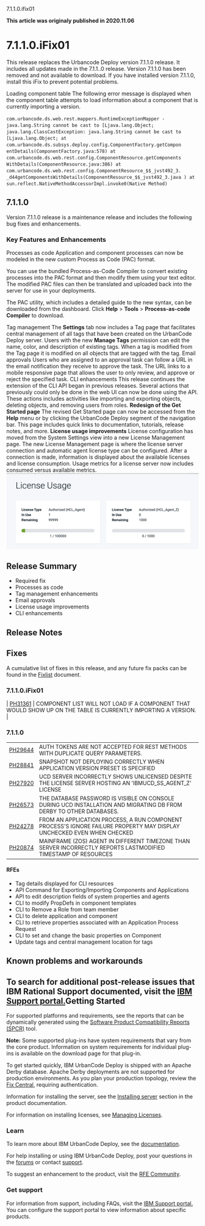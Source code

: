 





7.1.1.0.ifix01

**This article was originaly published in 2020.11.06**


7.1.1.0.iFix01
==============




This release replaces the Urbancode Deploy version 7.1.1.0 release. It includes all updates made in the 7.1.1..0 release. Version 7.1.1.0 has been removed and not available to download. If you have installed version 7.1.1.0, install this iFix to prevent potential problems.

Loading component table
The following error message is displayed when the component table attempts to load information about a component that is currently importing a version.

`com.urbancode.ds.web.rest.mappers.RuntimeExceptionMapper -
java.lang.String cannot be cast to [Ljava.lang.Object;
java.lang.ClassCastException: java.lang.String cannot be cast to
[Ljava.lang.Object;
 at
com.urbancode.ds.subsys.deploy.config.ComponentFactory.getCompon
entDetails(ComponentFactory.java:578)
 at
com.urbancode.ds.web.rest.config.ComponentResource.getComponents
WithDetails(ComponentResource.java:386)
 at
com.urbancode.ds.web.rest.config.ComponentResource_$$_jvst492_3.
_d44getComponentsWithDetails(ComponentResource_$$_jvst492_3.java
)
 at sun.reflect.NativeMethodAccessorImpl.invoke0(Native Method)` 


7.1.1.0
-------


Version 7.1.1.0 release is a maintenance release and includes the following bug fixes and enhancements. 

### Key Features and Enhancements



Processes as code
Application and component processes can now be modeled in the new custom Process as Code (PAC) format.

You can use the bundled Process-as-Code Compiler to convert existing processes into the PAC format and then modify them using your text editor. The modified PAC files can then be translated and uploaded back into the server for use in your deployments.

The PAC utility, which includes a detailed guide to the new syntax, can be downloaded from the dashboard. Click **Help** > **Tools** > **Process-as-code Compiler** to download.



Tag management
The **Settings** tab now includes a Tag page that facilitates central management of all tags that have been created on the UrbanCode Deploy server. Users with the new **Manage Tags** permission can edit the name, color, and description of existing tags. When a tag is modified from the Tag page it is modified on all objects that are tagged with the tag.
Email approvals
Users who are assigned to an approval task can follow a URL in the email notification they receive to approve the task. The URL links to a mobile responsive page that allows the user to only review, and approve or reject the specified task.
CLI enhancements
This release continues the extension of the CLI API began in previous releases. Several actions that previously could only be done in the web UI can now be done using the API. These actions includes activities like importing and exporting objects, deleting objects, and removing users from roles.
**Redesign of the Get Started page**
The revised Get Started page can now be accessed from the **Help** menu or by clicking the UrbanCode Deploy segment of the navigation bar. This page includes quick links to documentation, tutorials, release notes, and more.
**License usage improvements**
License configuration has moved from the System Settings view into a new License Management page. The new License Management page is where the license server connection and automatic agent license type can be configured. After a connection is made, information is displayed about the available licenses and license consumption.
Usage metrics for a license server now includes consumed versus available metrics.
![](licensemetrics.png)

Release Summary
---------------

  
* Required fix
* Processes as code
* Tag management enhancements
* Email approvals
* License usage improvements
* CLI enhancements

Release Notes
-------------

  
Fixes
-----


A cumulative list of fixes in this release, and any future fix packs can be found in the [Fixlist](https://www.urbancode.com/whats-new/deployfixlist/) document.


### 7.1.1.0.iFix01

| [PH31361](http://www.ibm.com/support/docview.wss?uid=swg1PH31361) | COMPONENT LIST WILL NOT LOAD IF A COMPONENT THAT WOULD SHOW UP
ON THE TABLE IS CURRENTLY IMPORTING A VERSION. |


### 7.1.1.0




|  |  |
| --- | --- |
| [PH29644](http://www.ibm.com/support/docview.wss?uid=swg1PH29644) | AUTH TOKENS ARE NOT ACCEPTED FOR REST METHODS WITH DUPLICATE QUERY PARAMETERS. |
| [PH28841](http://www.ibm.com/support/docview.wss?uid=swg1PH28841) | SNAPSHOT NOT DEPLOYING CORRECTLY WHEN APPLICATION VERSION PRESET IS SPECIFIED |
| [PH27920](http://www.ibm.com/support/docview.wss?uid=swg1PH27920) | UCD SERVER INCORRECTLY SHOWS UNLICENSED DESPITE THE LICENSE SERVER HOSTING AN 'IBMUCD\_SS\_AGENT\_Z' LICENSE |
| [PH26573](http://www.ibm.com/support/docview.wss?uid=swg1PH26573) | THE DATABASE PASSWORD IS VISIBLE ON CONSOLE DURING UCD INSTALLATION AND MIGRATING DB FROM DERBY TO OTHER DATABASES. |
| [PH24278](http://www.ibm.com/support/docview.wss?uid=swg1PH24278) | FROM AN APPLICATION PROCESS, A RUN COMPONENT PROCESS'S IGNORE FAILURE PROPERTY MAY DISPLAY UNCHECKED EVEN WHEN CHECKED |
| [PH20874](http://www.ibm.com/support/docview.wss?uid=swg1PH20874) | MAINFRAME (ZOS) AGENT IN DIFFERENT TIMEZONE THAN SERVER INCORRECTLY REPORTS LASTMODIFIED TIMESTAMP OF RESOURCES |


#### RFEs


* Tag details displayed for CLI resources
* API Command for Exporting/Importing Components and Applications
* API to edit description fields of system properties and agents
* CLI to modify PropDefs in component templates
* CLI to Remove a Role from team member
* CLI to delete application and component
* CLI to retrieve properties associated with an Application Process Request
* CLI to set and change the basic properties on Component
* Update tags and central management location for tags


Known problems and workarounds
------------------------------


To search for additional post-release issues that IBM Rational Support documented, visit the [IBM Support portal.](https://www-947.ibm.com/support/entry/myportal/support?brandind=Rational)Getting Started
---------------

  
For supported platforms and requirements, see the reports that can be dynamically generated using the [Software Product Compatibility Reports (SPCR)](https://www.ibm.com/software/reports/compatibility/clarity/index.html) tool.

**Note:** Some supported plug-ins have system requirements that vary from the core product. Information on system requirements for individual plug-ins is available on the download page for that plug-in.

To get started quickly, IBM UrbanCode Deploy is shipped with an Apache Derby database. Apache Derby deployments are not supported for production environments. As you plan your production topology, review the [Fix Central](https://www.ibm.com/support/fixcentral/swg/selectFixes?parent=ibm~Rational&product=ibm/Rational/IBM+UrbanCode+Deploy&release=All&platform=All&function=all), requiring authentication.

Information for installing the server, see the [Installing server](http://www-01.ibm.com/support/knowledgecenter/SS4GSP_7.1.1/com.ibm.udeploy.install.doc/topics/install_ch.html) section in the product documentation.

For information on installing licenses, see [Managing Licenses](https://www.ibm.com/support/knowledgecenter/SS4GSP_7.1.1/com.ibm.udeploy.doc/topics/licenseManage.html).
### Learn


To learn more about IBM UrbanCode Deploy, see the [documentation](http://www-01.ibm.com/support/knowledgecenter/SS4GSP_7.1.1/com.ibm.udeploy.doc/ucd_version_welcome.html).

For help installing or using IBM UrbanCode Deploy, post your questions in the [forums](https://community.ibm.com/community/user/middleware/communities/community-home?CommunityKey=9adfe6b6-2e23-4895-8b27-38b93b5e152c) or contact [support](http://www-947.ibm.com/support/entry/portal/support?brandind=Rational).

To suggest an enhancement to the product, visit the [RFE Community](http://www.ibm.com/developerworks/rfe/execute?use_case=submitRfe).
### Get support


For information from support, including FAQs, visit the [IBM Support portal.](https://www.ibm.com/support/home) You can configure the support portal to view information about specific products.




